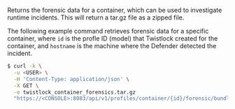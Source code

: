 Returns the forensic data for a container, which can be used to investigate runtime incidents.  This will return a tar.gz file as a zipped file.

The following example command retrieves forensic data for a specific container, where `id` is the profle ID (model) that Twistlock created for the container, and `hostname` is the machine where the Defender detected the incident.

```bash
$ curl -k \
  -u <USER> \
  -H 'Content-Type: application/json' \
  -X GET \
  -o twistlock_container_forensics.tar.gz
  "https://<CONSOLE>:8083/api/v1/profiles/container/{id}/forensic/bundle?hostname={hostname}"
```
